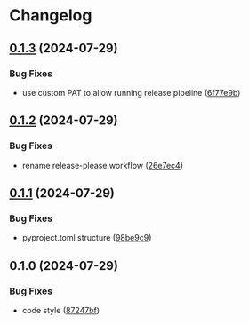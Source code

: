 # Changelog

## [0.1.3](https://github.com/Lfd4/djangocms-search/compare/v0.1.2...v0.1.3) (2024-07-29)


### Bug Fixes

* use custom PAT to allow running release pipeline ([6f77e9b](https://github.com/Lfd4/djangocms-search/commit/6f77e9b49914999efc0de2c26b77c518f013ed12))

## [0.1.2](https://github.com/Lfd4/djangocms-search/compare/v0.1.1...v0.1.2) (2024-07-29)


### Bug Fixes

* rename release-please workflow ([26e7ec4](https://github.com/Lfd4/djangocms-search/commit/26e7ec405c75d29a4337539ac618e48de8a08952))

## [0.1.1](https://github.com/Lfd4/djangocms-search/compare/v0.1.0...v0.1.1) (2024-07-29)


### Bug Fixes

* pyproject.toml structure ([98be9c9](https://github.com/Lfd4/djangocms-search/commit/98be9c98037165947ebacf8e3940b5307bc316d2))

## 0.1.0 (2024-07-29)


### Bug Fixes

* code style ([87247bf](https://github.com/Lfd4/djangocms-search/commit/87247bfafaf24ce11cfd58d5f39436dfa817807d))
